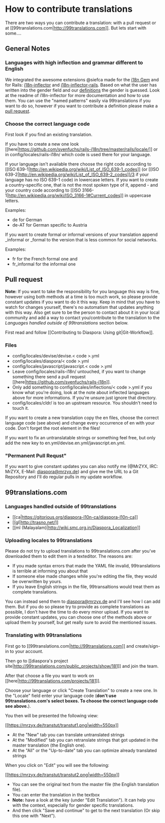 # How to contribute translations

There are two ways you can contribute a translation: with a pull request or at [[99translations.com|http://99translations.com]].
But lets start with some....

## General Notes

### Languages with high inflection and grammar different to English

We integrated the awesome extensions @siefca made for the [i18n Gem](https://github.com/svenfuchs/i18n) and for Rails: [i18n-inflector](https://github.com/siefca/i18n-inflector) and [i18n-inflector-rails](https://github.com/siefca/i18n-inflector-rails). Based on what the user has written into the gender field and our [definitions](https://github.com/diaspora/diaspora/tree/master/config/locales/inflections) the gender is guessed. Look at the readme of i18n-inflector for more documentation and how to use them. You can use the "named patterns" easily via 99translations if you want to do so, however if you want to contribute a definition please make a [pull request](https://github.com/diaspora/diaspora/wiki/Git-Workflow).

### Choose the correct language code

First look if you find an existing translation.

If you have to create a new one look [[here|https://github.com/svenfuchs/rails-i18n/tree/master/rails/locale/]] or in config/locales/rails-i18n/ which code is used there for your language.

If your language isn't available there choose the right code according to [[ISO 639-1|http://en.wikipedia.org/wiki/List_of_ISO_639-1_codes]] (or [[ISO 639-2|http://en.wikipedia.org/wiki/List_of_ISO_639-2_codes]]/3 if your language has no ISO 639-1 code) in lowercase letters. If you want to create a country-specific one, that is not the most spoken type of it, append - and your country code according to [[ISO 3166-1|http://en.wikipedia.org/wiki/ISO_3166-1#Current_codes]]  in uppercase letters.

Examples:

* de for German
* de-AT for German specific to Austria

If you want to create formal or informal versions of your translation append \_informal or \_formal to the version that is less common for social networks.

Examples:

* fr for the French formal one and
* fr_informal for the informal one

## Pull request
**Note:** If you want to take the responsibility for you language this way is fine, however using both methods at a time is too much work, so please provide constant updates if you want to do it this way. Keep in mind that you have to watch for changes yourself, there's no automatism that updates anything with this way. Also get sure to be the person to contact about it in your local community and add a way to contact you/contribute to the translation to the *Languages handled outside of 99translations* section below.

First read and follow [[Contributing to Diaspora: Using git|Git-Workflow]].

### Files

* config/locales/devise/devise.< code >.yml
* config/locales/diaspora/< code >.yml
* config/locales/javascript/javascript.< code >.yml
* Leave config/locales/rails-i18n/ untouched, if you want to change something there send a pull request [[here|https://github.com/svenfuchs/rails-i18n]].
* Only add something to config/locales/inflections/< code >.yml if you know what you're doing, look at the note about inflected languages above for more informations. If you're unsure just ignore that directory.
* config/locales/cldr/ is too an upstream resource. You shouldn't need to touch it.

If you want to create a new translation copy the en files, choose the correct language code (see above) and change every occurrence of en with your code. Don't forget the root element in the files!

If you want to fix an untranslatable strings or something feel free, but only add the new key to en.yml/devise.en.yml/javascript.en.yml.

### "Permanent Pull Requst"

If you want to give constant updates you can also notify me (@MrZYX, IRC: MrZYX, E-Mail: diaspora@mrzyx.de) and give me the URL to a Git Repository and I'll do regular pulls in my update workflow.

## 99translations.com

### Languages handled outside of 99translations

* [[ca|https://gitorious.org/diaspora-l10n-ca/diaspora-l10n-ca]]
* [[gl|http://trasno.net/]]
* [[ml (Malayalam)|http://wiki.smc.org.in/Diaspora_Localization]]

### Uploading locales to 99translations
Please do not try to upload translations to 99translations.com after you've downloaded them to edit them in a texteditor.  The reasons are:

* If you made syntax errors that made the YAML file invalid, 99translations is terrible at informing you about that
* If someone else made changes while you're editing the file, they would be overwritten by yours.
* If you leave English strings in the file, 99transaltions would treat them as complete translations.

You can instead send them to diaspora@mrzyx.de and I'll see how I can add them. But if you do so please try to provide as complete translations as possible, I don't have the time to do every minor upload. If you want to provide constant updates, you can choose one of the methods above or upload them by yourself, but get really sure to avoid the mentioned issues.

### Translating with 99translations

First go to  [[99translations.com|http://99translations.com]] and create/sign-in to your account.

Then go to [[diaspora's project site|http://99translations.com/public_projects/show/181]] and join the team.

After that choose a file you want to work on [[here|http://99translations.com/projects/181]].



Choose your language or click "Create Translation" to create a new one. In the "Locale" field enter your language code (**don't use 99translations.com's select boxes. To choose the correct language code see above.**).

You then will be presented the following view:

[[https://mrzyx.de/transtut/transtut1.png|width=550px]]

* At the "New" tab you can translate untranslated strings
* At the "Modified" tab you can retranslate strings that got updated in the master translation (the English one).
* At the "All" or the "Up-to-date" tab you can optimize already translated strings

When you click on "Edit" you will see the following:

[[https://mrzyx.de/transtut/transtut2.png|width=550px]]

* You can see the original text from the master file (the English translation file).
* You can enter the translation in the textbox
* **Note:** have a look at the key (under "Edit Translation"). It can help you with the context, especially for gender specific translations.
* And then click "Save and continue" to get to the next translation (Or skip this one with "Next").